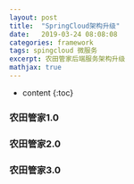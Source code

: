 ```yaml
---
layout: post
title:  "SpringCloud架构升级"
date:   2019-03-24 08:08:08
categories: framework
tags: spingcloud 微服务
excerpt: 农田管家后端服务架构升级
mathjax: true
---
```


* content
{:toc}

### 农田管家1.0

### 农田管家2.0
### 农田管家3.0
